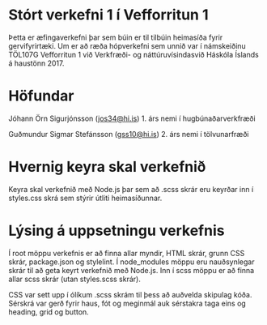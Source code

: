 # Stórt verkefni 1 í Vefforritun 1
Þetta er æfingaverkefni þar sem búin er til tilbúin heimasíða fyrir gervifyrirtæki. Um er að ræða hópverkefni sem unnið var í námskeiðinu TÖL107G Vefforritun 1 við Verkfræði- og náttúruvísindasvið Háskóla Íslands á haustönn 2017.


# Höfundar
Jóhann Örn Sigurjónsson (jos34@hi.is) 1. árs nemi í hugbúnaðarverkfræði

Guðmundur Sigmar Stefánsson (gss10@hi.is) 2. árs nemi í tölvunarfræði


# Hvernig keyra skal verkefnið
Keyra skal verkefnið með Node.js þar sem að .scss skrár eru keyrðar inn í styles.css skrá sem stýrir útliti heimasíðunnar.


# Lýsing á uppsetningu verkefnis
Í root möppu verkefnis er að finna allar myndir, HTML skrár, grunn CSS skrár, package.json og stylelint. Í node_modules möppu eru nauðsynlegar skrár til að geta keyrt verkefnið með Node.js. Inn í scss möppu er að finna allar scss skrár (utan styles.scss skrár).

CSS var sett upp í ólíkum .scss skrám til þess að auðvelda skipulag kóða. Sérskrá var gerð fyrir haus, fót og meginmál auk sérstakra taga eins og heading, grid og button.
